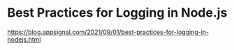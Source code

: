 # Best Practices for Logging in Node.js

https://blog.appsignal.com/2021/09/01/best-practices-for-logging-in-nodejs.html